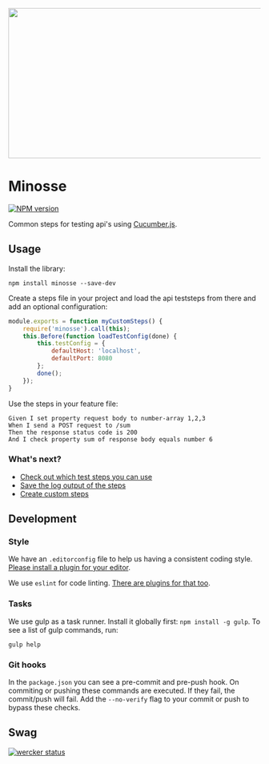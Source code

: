 <a href="https://github.com/icemobilelab/minosse"><img src="https://raw.githubusercontent.com/icemobilelab/minosse/master/images/minosse.png" align="center"  height="300" width="600"/></a>

# Minosse
[![NPM version](https://badge.fury.io/js/minosse.svg)](http://badge.fury.io/js/minosse)

Common steps for testing api's using [Cucumber.js](https://github.com/cucumber/cucumber-js).

## Usage
Install the library:
```
npm install minosse --save-dev
```
Create a steps file in your project and load the api teststeps from there and add an optional configuration:
```js
module.exports = function myCustomSteps() {
    require('minosse').call(this);
    this.Before(function loadTestConfig(done) {
        this.testConfig = {
            defaultHost: 'localhost',
            defaultPort: 8080
        };
        done();
    });
}
```
Use the steps in your feature file:
```cucumber
Given I set property request body to number-array 1,2,3
When I send a POST request to /sum
Then the response status code is 200
And I check property sum of response body equals number 6
```

### What's next?
- [Check out which test steps you can use](https://github.com/icemobilelab/minosse/wiki/Steps)
- [Save the log output of the steps](https://github.com/icemobilelab/minosse/wiki/Logging)
- [Create custom steps](https://github.com/icemobilelab/minosse/wiki/Custom-steps)

## Development

### Style
We have an `.editorconfig` file to help us having a consistent coding style.
[Please install a plugin for your editor](http://editorconfig.org/).

We use `eslint` for code linting.
[There are plugins for that too](http://eslint.org/docs/integrations/).

### Tasks
We use gulp as a task runner. Install it globally first: `npm install -g gulp`.
To see a list of gulp commands, run:

    gulp help

### Git hooks
In the `package.json` you can see a pre-commit and pre-push hook.
On commiting or pushing these commands are executed.
If they fail, the commit/push will fail.
Add the `--no-verify` flag to your commit or push to bypass these checks.

## Swag
[![wercker status](https://app.wercker.com/status/f0c2295b27704388dabc1ade1a60b932/m/master "wercker status")](https://app.wercker.com/project/bykey/f0c2295b27704388dabc1ade1a60b932)
